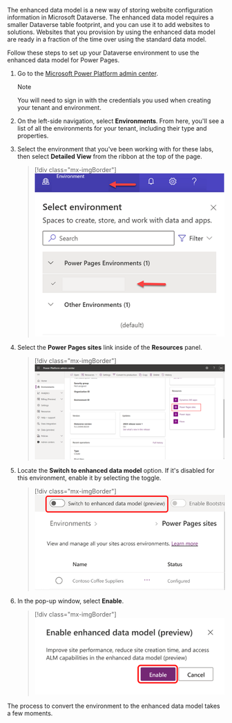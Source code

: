 The enhanced data model is a new way of storing website configuration information in Microsoft Dataverse. The enhanced data model requires a smaller Dataverse table footprint, and you can use it to add websites to solutions. Websites that you provision by using the enhanced data model are ready in a fraction of the time over using the standard data model.

Follow these steps to set up your Dataverse environment to use the enhanced data model for Power Pages.

1. Go to the [Microsoft Power Platform admin center](https://aka.ms/ppac/?azure-portal=true).

   > [!NOTE]
   > You will need to sign in with the credentials you used when creating your tenant and environment.

1. On the left-side navigation, select **Environments**. From here, you'll see a list of all the environments for your tenant, including their type and properties.

1. Select the environment that you've been working with for these labs, then select **Detailed View** from the ribbon at the top of the page.

   > [!div class="mx-imgBorder"] 
   > ![Screenshot of the list of environments in the tenant.](../media/select.png)

1. Select the **Power Pages sites** link inside of the **Resources** panel.

   > [!div class="mx-imgBorder"] 
   > [![Screenshot of Power Platform admin center with the Power Pages sites link highlighted.](../media/sites.png)](../media/sites.png#lightbox)

1. Locate the **Switch to enhanced data model** option. If it's disabled for this environment, enable it by selecting the toggle.

   > [!div class="mx-imgBorder"] 
   > ![Screenshot of the enhanced data model toggle.](../media/toggle-switch.png)

1. In the pop-up window, select **Enable**.

   > [!div class="mx-imgBorder"] 
   > [![Screenshot of the Enable enhanced data model  option with the Enable button highlighted.](../media/enable.png)](../media/enable.png#lightbox)

The process to convert the environment to the enhanced data model takes a few moments.